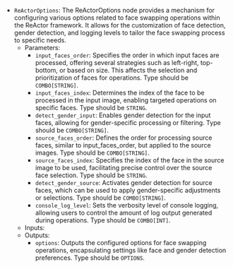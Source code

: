 - `ReActorOptions`: The ReActorOptions node provides a mechanism for configuring various options related to face swapping operations within the ReActor framework. It allows for the customization of face detection, gender detection, and logging levels to tailor the face swapping process to specific needs.
    - Parameters:
        - `input_faces_order`: Specifies the order in which input faces are processed, offering several strategies such as left-right, top-bottom, or based on size. This affects the selection and prioritization of faces for operations. Type should be `COMBO[STRING]`.
        - `input_faces_index`: Determines the index of the face to be processed in the input image, enabling targeted operations on specific faces. Type should be `STRING`.
        - `detect_gender_input`: Enables gender detection for the input faces, allowing for gender-specific processing or filtering. Type should be `COMBO[STRING]`.
        - `source_faces_order`: Defines the order for processing source faces, similar to input_faces_order, but applied to the source images. Type should be `COMBO[STRING]`.
        - `source_faces_index`: Specifies the index of the face in the source image to be used, facilitating precise control over the source face selection. Type should be `STRING`.
        - `detect_gender_source`: Activates gender detection for source faces, which can be used to apply gender-specific adjustments or selections. Type should be `COMBO[STRING]`.
        - `console_log_level`: Sets the verbosity level of console logging, allowing users to control the amount of log output generated during operations. Type should be `COMBO[INT]`.
    - Inputs:
    - Outputs:
        - `options`: Outputs the configured options for face swapping operations, encapsulating settings like face and gender detection preferences. Type should be `OPTIONS`.
